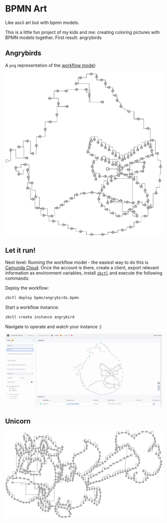 # BPMN Art

Like ascii art but with bpmn models.

This is a little fun project of my kids and me: creating coloring pictures with BPMN models together. First result: angrybirds

## Angrybirds

A `png` representation of the [workflow model](bpmn/angrybirds.bpmn):

![angrybirds](bpmn/angrybirds.png)

## Let it run!

Next level: Running the workflow model - the easiest way to do this is [Camunda Cloud](https://camunda.io/). Once the account is there, create a client, export relevant information as environment variables, install [`zbctl`](https://www.npmjs.com/package/zbctl) and execute the following commands:

Deploy the workflow:

```bash
zbctl deploy bpmn/angrybirds.bpmn
```

Start a workflow instance:

```bash
zbctl create instance angrybird
```

Navigate to operate and watch your instance :)

![angrybirds in operate](bpmn/angrybirds-operate.png)

## Unicorn

![unicorn](bpmn/unicorn.png)
